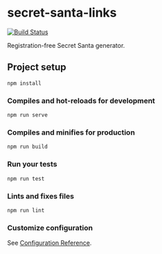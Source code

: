 # secret-santa-links

[![Build Status](https://andrepompermayer.visualstudio.com/secret-santa-links/_apis/build/status/secret-santa-links?branchName=master)](https://andrepompermayer.visualstudio.com/secret-santa-links/_build/latest?definitionId=1&branchName=master)

Registration-free Secret Santa generator.

## Project setup
```
npm install
```

### Compiles and hot-reloads for development
```
npm run serve
```

### Compiles and minifies for production
```
npm run build
```

### Run your tests
```
npm run test
```

### Lints and fixes files
```
npm run lint
```

### Customize configuration
See [Configuration Reference](https://cli.vuejs.org/config/).

